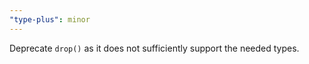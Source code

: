 ```yaml
---
"type-plus": minor
---
```


Deprecate `drop()` as it does not sufficiently support the needed types.
